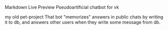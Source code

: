 
Markdown Live Preview
Pseudoartificial chatbot for vk

my old pet-project
That bot "memorizes" answers in public chats by writing it to db, and answers other users when they write some message from db.

